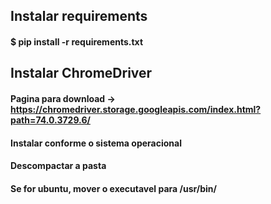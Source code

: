 ## Instalar requirements
#### $ pip install -r requirements.txt

## Instalar ChromeDriver
#### Pagina para download -> https://chromedriver.storage.googleapis.com/index.html?path=74.0.3729.6/

#### Instalar conforme o sistema operacional
#### Descompactar a pasta
#### Se for ubuntu, mover o executavel para /usr/bin/
